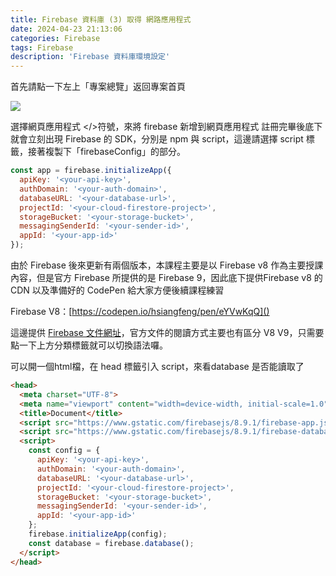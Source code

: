 ```yaml
---
title: Firebase 資料庫 (3) 取得 網路應用程式
date: 2024-04-23 21:13:06
categories: Firebase
tags: Firebase 
description: 'Firebase 資料庫環境設定'
---
```


首先請點一下左上「專案總覽」返回專案首頁

![](https://cdn-images-1.medium.com/max/1000/1*yS9r1FTI0PTSFJvDDkRwNg.png)


選擇網頁應用程式 </>符號，來將 firebase 新增到網頁應用程式
註冊完畢後底下就會立刻出現 Firebase 的 SDK，分別是 npm 與 script，這邊請選擇 script 標籤，接著複製下「firebaseConfig」的部分。

``` js
const app = firebase.initializeApp({
  apiKey: '<your-api-key>',
  authDomain: '<your-auth-domain>',
  databaseURL: '<your-database-url>',
  projectId: '<your-cloud-firestore-project>',
  storageBucket: '<your-storage-bucket>',
  messagingSenderId: '<your-sender-id>',
  appId: '<your-app-id>'
});
```

由於 Firebase 後來更新有兩個版本，本課程主要是以 Firebase v8 作為主要授課內容，但是官方 Firebase 所提供的是 Firebase 9，因此底下提供Firebase v8 的 CDN 以及準備好的 CodePen 給大家方便後續課程練習

Firebase V8：[https://codepen.io/hsiangfeng/pen/eYVwKqQ]()

這邊提供 [Firebase 文件網址](https://firebase.google.com/docs/database/web/start?authuser=1&hl=zh-tw)，官方文件的閱讀方式主要也有區分 V8 V9，只需要點一下上方分類標籤就可以切換語法囉。

可以開一個html檔，在 head 標籤引入 script，來看database 是否能讀取了

``` html
<head>
  <meta charset="UTF-8">
  <meta name="viewport" content="width=device-width, initial-scale=1.0">
  <title>Document</title>
  <script src="https://www.gstatic.com/firebasejs/8.9.1/firebase-app.js"></script>
  <script src="https://www.gstatic.com/firebasejs/8.9.1/firebase-database.js"></script>
  <script>
    const config = {
      apiKey: '<your-api-key>',
      authDomain: '<your-auth-domain>',
      databaseURL: '<your-database-url>',
      projectId: '<your-cloud-firestore-project>',
      storageBucket: '<your-storage-bucket>',
      messagingSenderId: '<your-sender-id>',
      appId: '<your-app-id>'
    };
    firebase.initializeApp(config);
    const database = firebase.database();
  </script>
</head>
```







